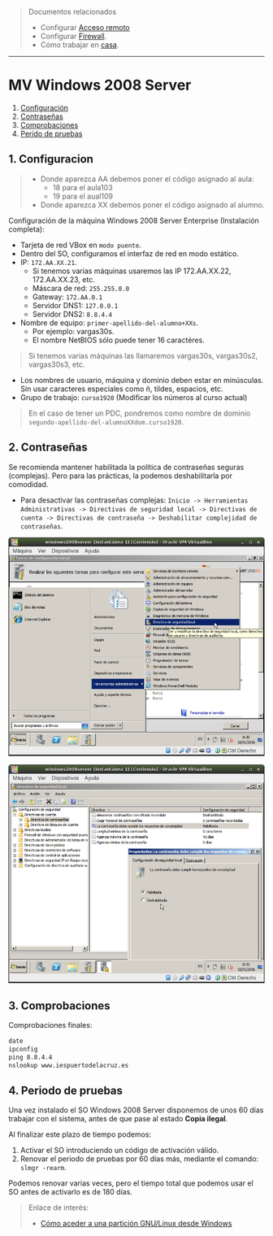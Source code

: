 
> Documentos relacionados
> * Configurar [Acceso remoto](../acceso-remoto/windows-server.md)
> * Configurar [Firewall](../firewall.md).
> * Cómo trabajar en [casa](../casa.md).

---
# MV Windows 2008 Server

1. [Configuración](#configuracion)
2. [Contraseñas](#contrasenas)
3. [Comprobaciones](#comprobaciones)
4. [Perido de pruebas](#periodo-de-pruebas)

## 1. Configuracion

> * Donde aparezca AA debemos poner el código asignado al aula:
>     * 18 para el aula103
>     * 19 para el aual109
> * Donde aparezca XX debemos poner el código asignado al alumno.

Configuración de la máquina Windows 2008 Server Enterprise (Instalación completa):
* Tarjeta de red VBox en `modo puente`.
* Dentro del SO, configuramos el interfaz de red en modo estático.
* IP: `172.AA.XX.21`.
    * Si tenemos varias máquinas usaremos las IP 172.AA.XX.22, 172.AA.XX.23, etc.
    * Máscara de red: `255.255.0.0`
    * Gateway: `172.AA.0.1`
    * Servidor DNS1: `127.0.0.1`
    * Servidor DNS2: `8.8.4.4`
* Nombre de equipo: `primer-apellido-del-alumno+XXs`.
    * Por ejemplo: vargas30s.
    * El nombre NetBIOS sólo puede tener 16 caractéres.

> Si tenemos varias máquinas las llamaremos vargas30s, vargas30s2, vargas30s3, etc.

* Los nombres de usuario, máquina y dominio deben estar en minúsculas.
Sin usar caracteres especiales como ñ, tildes, espacios, etc.
* Grupo de trabajo: `curso1920` (Modificar los números al curso actual)

> En el caso de tener un PDC, pondremos como nombre de dominio `segundo-apellido-del-alumnoXXdom.curso1920`.

## 2. Contraseñas

Se recomienda mantener habilitada la política de contraseñas seguras (complejas). Pero para las prácticas, la podemos deshabilitarla por comodidad.

* Para desactivar las contraseñas complejas: `Inicio -> Herramientas
Administrativas -> Directivas de seguridad local -> Directivas de cuenta ->
Directivas de contraseña -> Deshabilitar complejidad de contraseñas`.

![w2k8-claves_seguras1.png](./images/w2k8-claves_seguras1.png)

![w2k8-claves_seguras2.png](./images/w2k8-claves_seguras2.png)

## 3. Comprobaciones

Comprobaciones finales:

```  
date
ipconfig
ping 8.8.4.4
nslookup www.iespuertodelacruz.es
```   

## 4. Periodo de pruebas

Una vez instalado el SO Windows 2008 Server disponemos de unos 60 días trabajar con el sistema, antes de que pase al estado **Copia ilegal**.

Al finalizar este plazo de tiempo podemos:
1. Activar el SO introduciendo un código de activación válido.
2. Renovar el periodo de pruebas por 60 días más, mediante el comando: `slmgr -rearm`.

Podemos renovar varias veces, pero el tiempo total que podemos usar el SO antes de activarlo es de 180 días.

> Enlace de interés:
>
> * [Cómo aceder a una partición GNU/Linux desde Windows](https://es.opensuse.org/SDB:Acceder_a_la_particion_de_GNU/Linux_desde_Windows)

